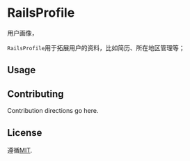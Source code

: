 # RailsProfile

用户画像，

`RailsProfile`用于拓展用户的资料，比如简历、所在地区管理等；

## Usage




## Contributing
Contribution directions go here.

## License
遵循[MIT](https://opensource.org/licenses/MIT).
